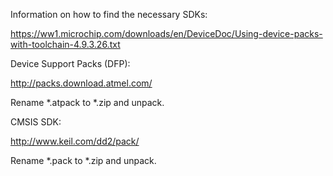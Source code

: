 Information on how to find the necessary SDKs:

https://ww1.microchip.com/downloads/en/DeviceDoc/Using-device-packs-with-toolchain-4.9.3.26.txt

Device Support Packs (DFP):

http://packs.download.atmel.com/

Rename *.atpack to *.zip and unpack.

CMSIS SDK:

http://www.keil.com/dd2/pack/

Rename *.pack to *.zip and unpack.
